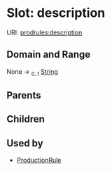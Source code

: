
# Slot: description




URI: [prodrules:description](https://w3id.org/linkml/schemagrammar/prodrules/description)


## Domain and Range

None &#8594;  <sub>0..1</sub> [String](types/String.md)

## Parents


## Children


## Used by

 * [ProductionRule](ProductionRule.md)
